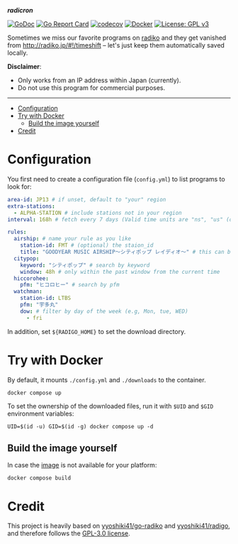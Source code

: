 **_radicron_**

[![GoDoc](https://godoc.org/github.com/iomz/radicron?status.svg)](https://godoc.org/github.com/iomz/radicron)
[![Go Report Card](https://goreportcard.com/badge/github.com/iomz/radicron)](https://goreportcard.com/report/github.com/iomz/radicron)
[![codecov](https://codecov.io/gh/iomz/radicron/branch/main/graph/badge.svg?token=fjhUp7BLPB)](https://codecov.io/gh/iomz/radicron)
[![Docker](https://github.com/iomz/radicron/actions/workflows/docker.yml/badge.svg)](https://github.com/iomz/radicron/actions/workflows/docker.yml)
[![License: GPL v3](https://img.shields.io/badge/License-GPLv3-blue.svg)](https://www.gnu.org/licenses/gpl-3.0)

Sometimes we miss our favorite programs on [radiko](https://radiko.jp/) and they get vanished from http://radiko.jp/#!/timeshift – let's just keep them automatically saved locally.

**Disclaimer**:

- Only works from an IP address within Japan (currently).
- Do not use this program for commercial purposes.

---

<!--toc:start-->

- [Configuration](#configuration)
- [Try with Docker](#try-with-docker)
  - [Build the image yourself](#build-the-image-yourself)
- [Credit](#credit)
<!--toc:end-->

# Configuration

You first need to create a configuration file (`config.yml`) to list programs to look for:

```yaml
area-id: JP13 # if unset, default to "your" region
extra-stations:
  - ALPHA-STATION # include stations not in your region
interval: 168h # fetch every 7 days (Valid time units are "ns", "us" (or "µs"), "ms", "s", "m", "h" and must be positive)

rules:
  airship: # name your rule as you like
    station-id: FMT # (optional) the staion_id
    title: "GOODYEAR MUSIC AIRSHIP～シティポップ レイディオ～" # this can be a partial match
  citypop:
    keyword: "シティポップ" # search by keyword
    window: 48h # only within the past window from the current time
  hiccorohee:
    pfm: "ヒコロヒー" # search by pfm
  watchman:
    station-id: LTBS
    pfm: "宇多丸"
    dow: # filter by day of the week (e.g, Mon, tue, WED)
      - fri
```

In addition, set `${RADIGO_HOME}` to set the download directory.

# Try with Docker

By default, it mounts `./config.yml` and `./downloads` to the container.

```console
docker compose up
```

To set the ownership of the downloaded files, run it with `$UID` and `$GID` environment variables:

```console
UID=$(id -u) GID=$(id -g) docker compose up -d
```

## Build the image yourself

In case the [image](https://hub.docker.com/r/iomz/radicron/tags) is not available for your platform:

```console
docker compose build
```

# Credit

This project is heavily based on [yyoshiki41/go-radiko](https://github.com/yyoshiki41/go-radiko) and [yyoshiki41/radigo](https://github.com/yyoshiki41/radigo), and therefore follows the [GPL-3.0 license](https://github.com/yyoshiki41/radigo/blob/main/LICENSE).
